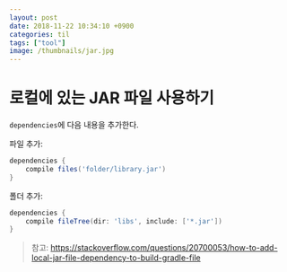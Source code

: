 ```yaml
---
layout: post
date: 2018-11-22 10:34:10 +0900
categories: til
tags: ["tool"]
image: /thumbnails/jar.jpg
---
```


# 로컬에 있는 JAR 파일 사용하기

`dependencies`에 다음 내용을 추가한다.

파일 추가:

```groovy
dependencies {
    compile files('folder/library.jar')
}
```

폴더 추가:

```groovy
dependencies {
    compile fileTree(dir: 'libs', include: ['*.jar'])
}
```

> 참고: <https://stackoverflow.com/questions/20700053/how-to-add-local-jar-file-dependency-to-build-gradle-file>

